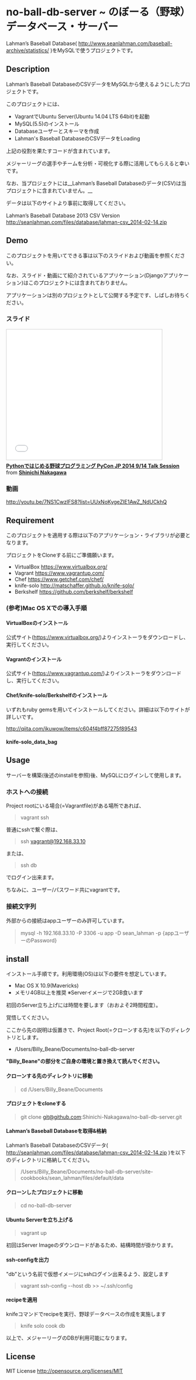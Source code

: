 no-ball-db-server ~ のぼーる（野球）データベース・サーバー
=================

Lahman’s Baseball Database( http://www.seanlahman.com/baseball-archive/statistics/ )をMySQLで使うプロジェクトです。

## Description

Lahman’s Baseball DatabaseのCSVデータをMySQLから使えるようにしたプロジェクトです。

このプロジェクトには、

 * VagrantでUbuntu Server(Ubuntu 14.04 LTS 64bit)を起動
 * MySQL(5.5)のインストール
 * Databaseユーザーとスキーマを作成
 * Lahman's Baseball DatabaseのCSVデータをLoading

上記の役割を果たすコードが含まれています。

メジャーリーグの選手やチームを分析・可視化する際に活用してもらえると幸いです。

なお、当プロジェクトには__Lahman’s Baseball Databaseのデータ(CSV)は当プロジェクトに含まれていません。__

データは以下のサイトより事前に取得してください。

Lahman’s Baseball Database 2013 CSV Version　http://seanlahman.com/files/database/lahman-csv_2014-02-14.zip

## Demo

このプロジェクトを用いてできる事は以下のスライドおよび動画を参照ください。

なお、スライド・動画にて紹介されているアプリケーション(Djangoアプリケーション)はこのプロジェクトには含まれておりません。

アプリケーションは別のプロジェクトとして公開する予定です、しばしお待ちください。

### スライド
<iframe src="//www.slideshare.net/slideshow/embed_code/39061157" width="425" height="355" frameborder="0" marginwidth="0" marginheight="0" scrolling="no" style="border:1px solid #CCC; border-width:1px; margin-bottom:5px; max-width: 100%;" allowfullscreen> </iframe> <div style="margin-bottom:5px"> <strong> <a href="//www.slideshare.net/shinyorke/python-39061157" title="Pythonではじめる野球プログラミング PyCon JP 2014 9/14 Talk Session" target="_blank">Pythonではじめる野球プログラミング PyCon JP 2014 9/14 Talk Session</a> </strong> from <strong><a href="//www.slideshare.net/shinyorke" target="_blank">Shinichi Nakagawa</a></strong> </div>

### 動画
http://youtu.be/7NS1CwzlFS8?list=UUxNoKygeZIE1AwZ_NdUCkhQ

## Requirement

このプロジェクトを適用する際は以下のアプリケーション・ライブラリが必要となります。

プロジェクトをCloneする前にご準備願います。

 * VirtualBox https://www.virtualbox.org/ 
 * Vagrant https://www.vagrantup.com/
 * Chef https://www.getchef.com/chef/
 * knife-solo http://matschaffer.github.io/knife-solo/
 * Berkshelf https://github.com/berkshelf/berkshelf

### (参考)Mac OS Xでの導入手順

#### VirtualBoxのインストール

公式サイト(https://www.virtualbox.org/)よりインストーラをダウンロードし、実行してください。

#### Vagrantのインストール

公式サイト(https://www.vagrantup.com/)よりインストーラをダウンロードし、実行してください。
#### Chef/knife-solo/Berkshelfのインストール

いずれもruby gemsを用いてインストールしてください。詳細は以下のサイトが詳しいです。

http://qiita.com/ikuwow/items/c604f4bff87275f89543

#### knife-solo_data_bag

## Usage

サーバーを構築(後述のinstallを参照)後、MySQLにログインして使用します。

### ホストへの接続

Project rootにいる場合(=Vagrantfile)がある場所であれば、

> vagrant ssh

普通にsshで繋ぐ際は、

> ssh vagrant@192.168.33.10

または、

> ssh db

でログイン出来ます。

ちなみに、ユーザー/パスワード共にvagrantです。

### 接続文字列

外部からの接続はappユーザーのみ許可しています。

> mysql -h 192.168.33.10 -P 3306 -u app -D sean_lahman -p {appユーザーのPassword}

## install

インストール手順です。利用環境(OS)は以下の要件を想定しています。

 * Mac OS X 10.9(Mavericks)
 * メモリ4GB以上を推奨 ※Serverイメージで2GB食います

初回のServer立ち上げには時間を要します（おおよそ2時間程度）。

覚悟してください。

ここから先の説明は仮置きで、Project Root(=クローンする先)を以下のディレクトリとします。

 * /Users/Billy_Beane/Documents/no-ball-db-server

__"Billy_Beane"の部分をご自身の環境と置き換えて読んでください。__

#### クローンする先のディレクトリに移動

> cd /Users/Billy_Beane/Documents

#### プロジェクトをcloneする

> git clone git@github.com:Shinichi-Nakagawa/no-ball-db-server.git

#### Lahman’s Baseball Databaseを取得&格納

Lahman’s Baseball DatabaseのCSVデータ( http://seanlahman.com/files/database/lahman-csv_2014-02-14.zip )を以下のディレクトリに格納してください。

> /Users/Billy_Beane/Documents/no-ball-db-server/site-cookbooks/sean_lahman/files/default/data

#### クローンしたプロジェクトに移動

> cd no-ball-db-server

#### Ubuntu Serverを立ち上げる

> vagrant up

初回はServer Imageのダウンロードがあるため、結構時間が掛かります。

#### ssh-configを出力

"db"という名前で仮想イメージにsshログイン出来るよう、設定します

> vagrant ssh-config --host db >> ~/.ssh/config

#### recipeを適用

knifeコマンドでrecipeを実行、野球データベースの作成を実施します

> knife solo cook db

以上で、メジャーリーグのDBが利用可能になります。

## License

MIT License http://opensource.org/licenses/MIT
